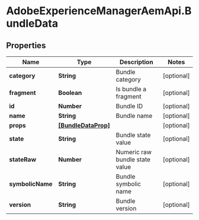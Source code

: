 # AdobeExperienceManagerAemApi.BundleData

## Properties

Name | Type | Description | Notes
------------ | ------------- | ------------- | -------------
**category** | **String** | Bundle category | [optional] 
**fragment** | **Boolean** | Is bundle a fragment | [optional] 
**id** | **Number** | Bundle ID | [optional] 
**name** | **String** | Bundle name | [optional] 
**props** | [**[BundleDataProp]**](BundleDataProp.md) |  | [optional] 
**state** | **String** | Bundle state value | [optional] 
**stateRaw** | **Number** | Numeric raw bundle state value | [optional] 
**symbolicName** | **String** | Bundle symbolic name | [optional] 
**version** | **String** | Bundle version | [optional] 


